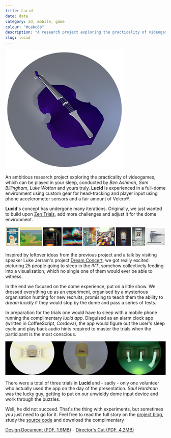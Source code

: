 ```yaml
---
title: Lucid 
date: date
category: 3d, mobile, game
colour: "#cabc8b"
description: "A research project exploring the practicality of videogames, which can be played in your sleep."
slug: lucid
---
```


![Low-poly cello](cello.jpg)

An ambitious research project exploring the practicality of videogames, which can be played in your sleep, conducted by _Ben Ashman_, _Sam Billingham_, _Luke Wotton_ and yours truly. __Lucid__ is experienced in a full-dome environment using custom gear for head-tracking and player input using phone accelerometer sensors and a fair amount of Velcro&reg;. 

__Lucid__'s concept has undergone many iterations. Originally, we just wanted to build upon [Zen Trials](/portfolio/zen_trials/index.html), add more challenges and adjust it for the dome environment. 

![Moodboard](moodboard.jpg)

Inspired by leftover ideas from the previous project and a talk by visiting speaker Luke Jerram's project [Dream Concert](http://www.lukejerram.com/projects/dream_concert), we got really excited picturing 25 people going to sleep in the _IVT_, somehow collectively feeding into a visualisation, which no single one of them would ever be able to witness.

<!-- So there was some research to be done on how we could mass-produce biofeedback measuring devices on a budget: Perhaps an Arduino with an SD-card shield? Bluetooth heart-rate wristbands? Technologically-enhanced sleeping bags? -->

<!-- On the other hand, we didn't want to diverge too far from the game aspect of things and around the same time, I developed an urge to experiment with algorithmically generated environments in Unity.. well you can't please everyone. -->

In the end we focused on the dome experience, put on a little show. We dressed everything up as an experiment, organised by a mysterious organisation hunting for new recruits, promising to teach them the ability to _dream lucidly_ if they would stop by the dome and pass a series of tests. 

In preparation for the trials one would have to sleep with a mobile phone running the complimentary _lucid app_. Disguised as an alarm clock app (written in CoffeeScript, Cordova), the app would figure out the user's sleep cycle and play back audio hints required to master the trials when the participant is the most conscious.

![Impressions](screenshots.jpg)

There were a total of three trials in __Lucid__ and - sadly - only one volunteer who actually used the app on the day of the presentation. _Saul Hardman_ was the lucky guy, getting to put on our unwieldy dome input device and work through the puzzles.

Well, he did not succeed. That's the thing with experiments, but sometimes you just need to go for it. Feel free to read the full story on the [project blog](http://sambillingham.github.io/lucid/), study the [source code](https://github.com/Sambillingham/lucid) and download the complimentary 

[Design Document (PDF, 1,9MB)][1] - [Director's Cut (PDF, 4,2MB)][2]


[1]: Lucid_Design_Doc_Min.pdf
[2]: Lucid_Design_Doc_Full.pdf